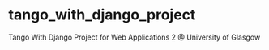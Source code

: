 # tango_with_django_project
Tango With Django Project for Web Applications 2 @ University of Glasgow
